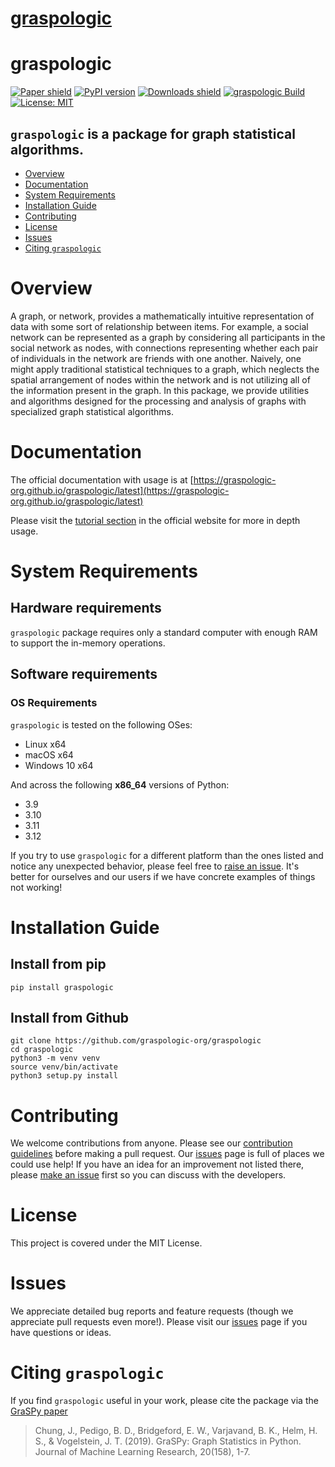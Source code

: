 # [graspologic](https://github.com/graspologic-org/graspologic)

<!-- omit in toc -->
# graspologic
[![Paper shield](https://img.shields.io/badge/JMLR-Paper-red)](http://www.jmlr.org/papers/volume20/19-490/19-490.pdf)
[![PyPI version](https://img.shields.io/pypi/v/graspologic.svg)](https://pypi.org/project/graspologic/)
[![Downloads shield](https://pepy.tech/badge/graspologic)](https://pepy.tech/project/graspologic)
[![graspologic Build](https://github.com/graspologic-org/graspologic/actions/workflows/build.yml/badge.svg)](https://github.com/graspologic-org/graspologic/actions/workflows/build.yml)
[![License: MIT](https://img.shields.io/badge/License-MIT-yellow.svg)](https://opensource.org/licenses/MIT)

## `graspologic` is a package for graph statistical algorithms.
<!-- no toc -->
- [Overview](#overview)
- [Documentation](#documentation)
- [System Requirements](#system-requirements)
- [Installation Guide](#installation-guide)
- [Contributing](#contributing)
- [License](#license)
- [Issues](#issues)
- [Citing `graspologic`](#citing-graspologic)

# Overview
A graph, or network, provides a mathematically intuitive representation of data with some sort of relationship between items. For example, a social network can be represented as a graph by considering all participants in the social network as nodes, with connections representing whether each pair of individuals in the network are friends with one another. Naively, one might apply traditional statistical techniques to a graph, which neglects the spatial arrangement of nodes within the network and is not utilizing all of the information present in the graph. In this package, we provide utilities and algorithms designed for the processing and analysis of graphs with specialized graph statistical algorithms.

# Documentation
The official documentation with usage is at [https://graspologic-org.github.io/graspologic/latest](https://graspologic-org.github.io/graspologic/latest)

Please visit the [tutorial section](https://graspologic-org.github.io/graspologic/latest/tutorials/index.html) in the official website for more in depth usage.

# System Requirements
<!-- omit in toc -->
## Hardware requirements
`graspologic` package requires only a standard computer with enough RAM to support the in-memory operations.

<!-- omit in toc -->
## Software requirements
<!-- omit in toc -->
### OS Requirements
`graspologic` is tested on the following OSes:
- Linux x64
- macOS x64
- Windows 10 x64

And across the following **x86_64** versions of Python:
- 3.9
- 3.10
- 3.11
- 3.12

If you try to use `graspologic` for a different platform than the ones listed and notice any unexpected behavior,
please feel free to [raise an issue](https://github.com/graspologic-org/graspologic/issues/new).  It's better for ourselves and our users
if we have concrete examples of things not working!

# Installation Guide
<!-- omit in toc -->
## Install from pip
```
pip install graspologic
```

<!-- omit in toc -->
## Install from Github
```
git clone https://github.com/graspologic-org/graspologic
cd graspologic
python3 -m venv venv
source venv/bin/activate
python3 setup.py install
```

# Contributing
We welcome contributions from anyone. Please see our [contribution guidelines](https://github.com/graspologic-org/graspologic/blob/dev/CONTRIBUTING.md) before making a pull request. Our
[issues](https://github.com/graspologic-org/graspologic/issues) page is full of places we could use help!
If you have an idea for an improvement not listed there, please
[make an issue](https://github.com/graspologic-org/graspologic/issues/new) first so you can discuss with the developers.

# License
This project is covered under the MIT License.

# Issues
We appreciate detailed bug reports and feature requests (though we appreciate pull requests even more!). Please visit our [issues](https://github.com/graspologic-org/graspologic/issues) page if you have questions or ideas.

# Citing `graspologic`
If you find `graspologic` useful in your work, please cite the package via the [GraSPy paper](http://www.jmlr.org/papers/volume20/19-490/19-490.pdf)

> Chung, J., Pedigo, B. D., Bridgeford, E. W., Varjavand, B. K., Helm, H. S., & Vogelstein, J. T. (2019). GraSPy: Graph Statistics in Python. Journal of Machine Learning Research, 20(158), 1-7.
